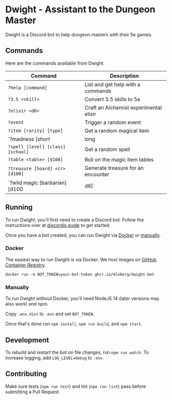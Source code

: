 # Dwight - Assistant to the Dungeon Master

Dwight is a Discord bot to help dungeon masters with their 5e games.

## Commands

Here are the commands available from Dwight.

| Command                                 | Description                            |
|-----------------------------------------|----------------------------------------|
| `?help [command]`                       | List and get help with a commands      |
| `?3.5 <skill>`                          | Convert 3.5 skills to 5e               |
| `?elixir <d6>`                          | Craft an Alchemist experimental elixir |
| `?event`                                | Trigger a random event                 |
| `?item [rarity] [type]`                 | Get a random magical item              |
| `?madness [short|long|flaw] <...@user>` | Give a random madness to a user(s)     |
| `?spell [level] [class] [school]`       | Get a random spell                     |
| `?table <table> [d100]`                 | Roll on the magic item tables          |
| `?treasure [hoard] <cr> [d100]`         | Generate treasure for an encounter     |
| `?wild magic [barbarian] [d100|d8]`     | Roll on the wild magic table           |

## Running

To run Dwight, you'll first need to create a Discord bot. Follow the instructions
over at [discordjs.guide](https://discordjs.guide/preparations/setting-up-a-bot-application.html#creating-your-bot)
to get started.

Once you have a bot created, you can run Dwight via [Docker](#docker) or [manually](#manually).

### Docker

The easiest way to run Dwight is via Docker. We host images on
[GitHub Container Registry](https://github.com/users/mloberg/packages/container/package/dwight-bot).

    docker run -e BOT_TOKEN=your-bot-token ghcr.io/mloberg/dwight-bot

### Manually

To run Dwight without Docker, you'll need NodeJS 14 (later versions may also work)
and npm.

Copy `.env.dist` to `.env` and set `BOT_TOKEN`.

Once that's done run `npm install`, `npm run build`, and `npm start`.

## Development

To rebuild and restart the bot on file changes, run `npm run watch`. To increase
logging, add `LOG_LEVEL=debug` to `.env`.

## Contributing

Make sure tests (`npm run test`) and lint (`npm run lint`) pass before submitting
a Pull Request.
